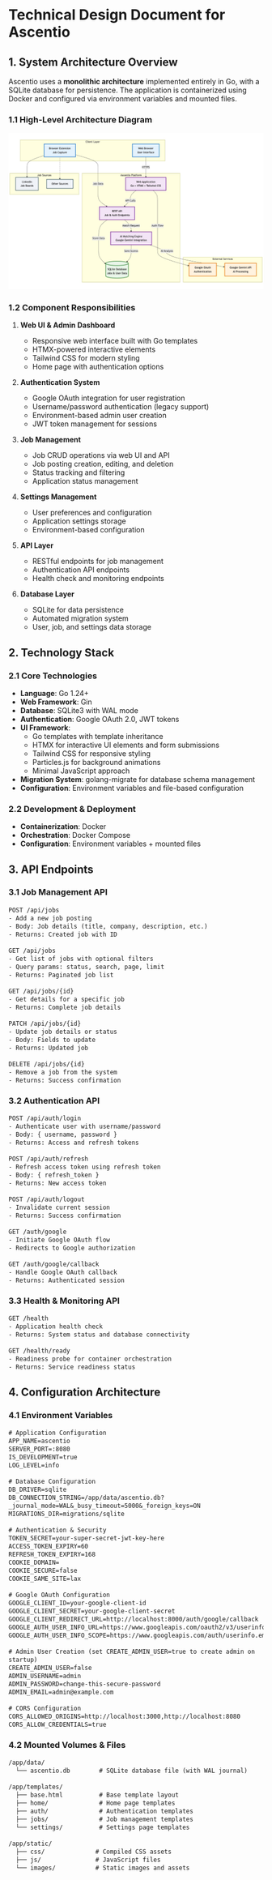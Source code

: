 # Technical Design Document for Ascentio

## 1. System Architecture Overview

Ascentio uses a **monolithic architecture** implemented entirely in Go, with a SQLite database for persistence. The application is containerized using Docker and configured via environment variables and mounted files.

### 1.1 High-Level Architecture Diagram

![Architecture Diagram](architecture.jpg)

### 1.2 Component Responsibilities

1. **Web UI & Admin Dashboard**
   * Responsive web interface built with Go templates
   * HTMX-powered interactive elements
   * Tailwind CSS for modern styling
   * Home page with authentication options

2. **Authentication System**
   * Google OAuth integration for user registration
   * Username/password authentication (legacy support)
   * Environment-based admin user creation
   * JWT token management for sessions

3. **Job Management**
   * Job CRUD operations via web UI and API
   * Job posting creation, editing, and deletion
   * Status tracking and filtering
   * Application status management

4. **Settings Management**
   * User preferences and configuration
   * Application settings storage
   * Environment-based configuration

5. **API Layer**
   * RESTful endpoints for job management
   * Authentication API endpoints
   * Health check and monitoring endpoints

6. **Database Layer**
   * SQLite for data persistence
   * Automated migration system
   * User, job, and settings data storage

## 2. Technology Stack

### 2.1 Core Technologies

* **Language**: Go 1.24+
* **Web Framework**: Gin
* **Database**: SQLite3 with WAL mode
* **Authentication**: Google OAuth 2.0, JWT tokens
* **UI Framework**:
  * Go templates with template inheritance
  * HTMX for interactive UI elements and form submissions
  * Tailwind CSS for responsive styling
  * Particles.js for background animations
  * Minimal JavaScript approach
* **Migration System**: golang-migrate for database schema management
* **Configuration**: Environment variables and file-based configuration

### 2.2 Development & Deployment

* **Containerization**: Docker
* **Orchestration**: Docker Compose
* **Configuration**: Environment variables + mounted files

## 3. API Endpoints

### 3.1 Job Management API

```plaintext
POST /api/jobs
- Add a new job posting
- Body: Job details (title, company, description, etc.)
- Returns: Created job with ID

GET /api/jobs
- Get list of jobs with optional filters
- Query params: status, search, page, limit
- Returns: Paginated job list

GET /api/jobs/{id}
- Get details for a specific job
- Returns: Complete job details

PATCH /api/jobs/{id}
- Update job details or status
- Body: Fields to update
- Returns: Updated job

DELETE /api/jobs/{id}
- Remove a job from the system
- Returns: Success confirmation
```

### 3.2 Authentication API

```plaintext
POST /api/auth/login
- Authenticate user with username/password
- Body: { username, password }
- Returns: Access and refresh tokens

POST /api/auth/refresh
- Refresh access token using refresh token
- Body: { refresh_token }
- Returns: New access token

POST /api/auth/logout
- Invalidate current session
- Returns: Success confirmation

GET /auth/google
- Initiate Google OAuth flow
- Redirects to Google authorization

GET /auth/google/callback
- Handle Google OAuth callback
- Returns: Authenticated session
```

### 3.3 Health & Monitoring API

```plaintext
GET /health
- Application health check
- Returns: System status and database connectivity

GET /health/ready
- Readiness probe for container orchestration
- Returns: Service readiness status
```

## 4. Configuration Architecture

### 4.1 Environment Variables

```plaintext
# Application Configuration
APP_NAME=ascentio
SERVER_PORT=:8080
IS_DEVELOPMENT=true
LOG_LEVEL=info

# Database Configuration
DB_DRIVER=sqlite
DB_CONNECTION_STRING=/app/data/ascentio.db?_journal_mode=WAL&_busy_timeout=5000&_foreign_keys=ON
MIGRATIONS_DIR=migrations/sqlite

# Authentication & Security
TOKEN_SECRET=your-super-secret-jwt-key-here
ACCESS_TOKEN_EXPIRY=60
REFRESH_TOKEN_EXPIRY=168
COOKIE_DOMAIN=
COOKIE_SECURE=false
COOKIE_SAME_SITE=lax

# Google OAuth Configuration
GOOGLE_CLIENT_ID=your-google-client-id
GOOGLE_CLIENT_SECRET=your-google-client-secret
GOOGLE_CLIENT_REDIRECT_URL=http://localhost:8000/auth/google/callback
GOOGLE_AUTH_USER_INFO_URL=https://www.googleapis.com/oauth2/v3/userinfo
GOOGLE_AUTH_USER_INFO_SCOPE=https://www.googleapis.com/auth/userinfo.email

# Admin User Creation (set CREATE_ADMIN_USER=true to create admin on startup)
CREATE_ADMIN_USER=false
ADMIN_USERNAME=admin
ADMIN_PASSWORD=change-this-secure-password
ADMIN_EMAIL=admin@example.com

# CORS Configuration
CORS_ALLOWED_ORIGINS=http://localhost:3000,http://localhost:8080
CORS_ALLOW_CREDENTIALS=true
```

### 4.2 Mounted Volumes & Files

```plaintext
/app/data/
  └── ascentio.db        # SQLite database file (with WAL journal)

/app/templates/
  ├── base.html          # Base template layout
  ├── home/              # Home page templates
  ├── auth/              # Authentication templates
  ├── jobs/              # Job management templates
  └── settings/          # Settings page templates

/app/static/
  ├── css/              # Compiled CSS assets
  ├── js/               # JavaScript files
  └── images/           # Static images and assets
```
